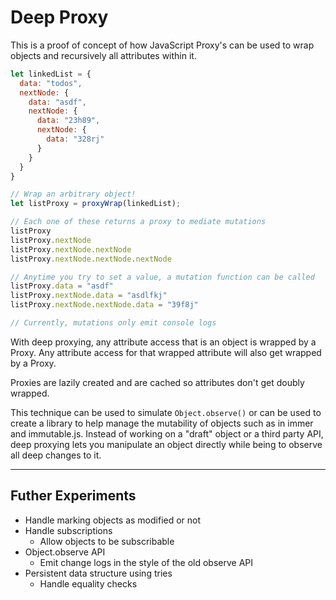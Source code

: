 # Deep Proxy

This is a proof of concept of how JavaScript Proxy's can be used to wrap objects
and recursively all attributes within it.

```javascript
let linkedList = {
  data: "todos",
  nextNode: {
    data: "asdf",
    nextNode: {
      data: "23h89",
      nextNode: {
        data: "328rj"
      }
    }
  }
}

// Wrap an arbitrary object!
let listProxy = proxyWrap(linkedList);

// Each one of these returns a proxy to mediate mutations
listProxy
listProxy.nextNode
listProxy.nextNode.nextNode
listProxy.nextNode.nextNode.nextNode

// Anytime you try to set a value, a mutation function can be called
listProxy.data = "asdf"
listProxy.nextNode.data = "asdlfkj"
listProxy.nextNode.nextNode.data = "39f8j"

// Currently, mutations only emit console logs
```

With deep proxying, any attribute access that is an object is wrapped by a
Proxy. Any attribute access for that wrapped attribute will also get wrapped by
a Proxy.

Proxies are lazily created and are cached so attributes don't get doubly
wrapped.

This technique can be used to simulate `Object.observe()` or can be used to
create a library to help manage the mutability of objects such as in immer and
immutable.js. Instead of working on a "draft" object or a third party API, deep
proxying lets you manipulate an object directly while being to observe all deep
changes to it.

---------------

## Futher Experiments

- Handle marking objects as modified or not
- Handle subscriptions
  - Allow objects to be subscribable
- Object.observe API
  - Emit change logs in the style of the old observe API
- Persistent data structure using tries
  - Handle equality checks